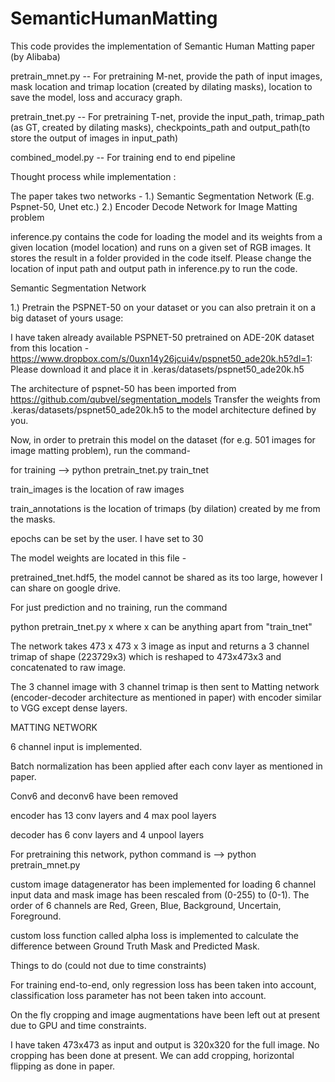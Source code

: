 # SemanticHumanMatting
This code provides the implementation of Semantic Human Matting paper (by Alibaba)

pretrain_mnet.py -- For pretraining M-net, provide the path of input images, mask location and trimap location (created by dilating masks), location to save the model, loss and accuracy graph.

pretrain_tnet.py -- For pretraining T-net, provide the input_path, trimap_path (as GT, created by dilating masks), checkpoints_path and output_path(to store the output of images in input_path)

combined_model.py -- For training end to end pipeline




Thought process while implementation :

The paper takes two networks -
1.) Semantic Segmentation Network (E.g. Pspnet-50, Unet etc.)
2.) Encoder Decode Network for Image Matting problem

inference.py contains the code for loading the model and its weights from a given location (model location) and runs on a given set of RGB images. It stores the result in a folder provided in the code itself. Please change the location of input path and output path in inference.py to run the code.

Semantic Segmentation Network

1.) Pretrain the PSPNET-50 on your dataset or you can also pretrain it on a big dataset of yours usage: 

I have taken already available PSPNET-50 pretrained on ADE-20K dataset from this location - 
https://www.dropbox.com/s/0uxn14y26jcui4v/pspnet50_ade20k.h5?dl=1:
Please download it and place it in .keras/datasets/pspnet50_ade20k.h5

The architecture of pspnet-50 has been imported from https://github.com/qubvel/segmentation_models
Transfer the weights from .keras/datasets/pspnet50_ade20k.h5 to the model architecture defined by you.

Now, in order to pretrain this model on the dataset (for e.g. 501 images for image matting problem),
run the command-

for training  --> python pretrain_tnet.py train_tnet

train_images is the location of raw images

train_annotations is the location of trimaps (by dilation) created by me from the masks.

epochs can be set by the user. I have set to 30

The model weights are located in this file -  

pretrained_tnet.hdf5, the model cannot be shared as its too large, however I can share on google drive.

For just prediction and no training, run the command

python pretrain_tnet.py x where x can be anything apart from "train_tnet"

The network takes 473 x 473 x 3 image as input and returns a 3 channel trimap of shape (223729x3) which is reshaped to 473x473x3 and concatenated to raw image.

The 3 channel image with 3 channel trimap is then sent to Matting network (encoder-decoder architecture as mentioned in paper) with encoder similar to VGG except dense layers.


MATTING NETWORK 

6 channel input is implemented.

Batch normalization has been applied after each conv layer as mentioned in paper.

Conv6 and deconv6 have been removed

encoder has 13 conv layers and 4 max pool layers

decoder has 6 conv layers and 4 unpool layers

For pretraining this network, python command is --> python pretrain_mnet.py

custom image datagenerator has been implemented for loading 6 channel input data and mask image has been rescaled from (0-255) to (0-1). The order of 6 channels are Red, Green, Blue, Background, Uncertain, Foreground.

custom loss function called alpha loss is implemented to calculate the difference between Ground Truth Mask and Predicted Mask.


Things to do (could not due to time constraints)

For training end-to-end, only regression loss has been taken into account, classification loss parameter has not been taken into account.

On the fly cropping and image augmentations have been left out at present due to GPU and time constraints.

I have taken 473x473 as input and output is 320x320 for the full image. No cropping has been done at present. We can add cropping, horizontal flipping as done in paper. 




